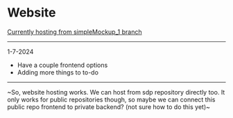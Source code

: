 # Website
[Currently hosting from simpleMockup_1 branch](https://sdp-team-22.github.io/website/)

--------------------------------------------------------------------------------------------------------------------------------------------------------------------------
1-7-2024
- Have a couple frontend options
- Adding more things to to-do
--------------------------------------------------------------------------------------------------------------------------------------------------------------------------
~So, website hosting works. We can host from sdp repository directly too.
It only works for public repositories though, so maybe we can connect this public repo frontend to private backend? (not sure how to do this yet)~
